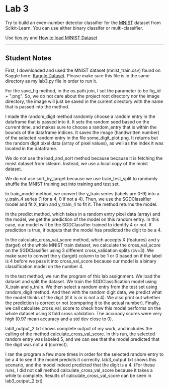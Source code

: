 # Lab 3

Try to build an even-number detector classifier for the [MNIST](http://yann.lecun.com/exdb/mnist/) dataset from Scikit-Learn. You can use either binary classifer or multi-classifier.

Use tips.py and [How to load MINIST Dataset](http://rasbt.github.io/mlxtend/user_guide/data/loadlocal_mnist/)

---------

## Student Notes
First, I downloaded and used the MNIST dataset (mnist_train.csv) found on Kaggle here: [Kaggle Dataset](https://www.kaggle.com/oddrationale/mnist-in-csv). Please make sure this file is in the same directory as my lab3.py file in order to run it.

For the save_fig method, in the os.path.join, I set the parameter to be fig_id + ".png". So, we do not care about the project root directory nor the image directory, the image will just be saved in the current directory with the name that is passed into the method.

I made the random_digit method randomly choose a random entry in the dataframe that is passed into it. It sets the random seed based on the current time, and makes sure to choose a random_entry that is within the bounds of the dataframe indices. It saves the image (handwritten number) of the selected random entry in the file some_digit_plot.png. It returns but the random digit pixel data (array of pixel values), as well as the index it was located in the dataframe.

We do not use the load_and_sort method because because it is fetching the mnist dataset from sklearn. Instead, we use a local copy of the mnist dataset.

We do not use sort_by_target because we use train_test_split to randomly shuffle the MNIST training set into training and test set.

In train_model method, we convert the y_train series (labels are 0-9) into a y_train_4 series (1 for a 4, 0 if not a 4). Then, we use the SGDClassifier model and fit X_train and y_train_4 to fit it. The method returns the model.

In the predict method, which takes in a random entry pixel data (array) and the model, we get the prediction of the model on this random entry. In this case, our model will be the SGDClassifier trained to identify 4 or not. If prediction is true, it outputs that the model has predicted the digit to be a 4.

In the calculate_cross_val_score method, which accepts X (features) and y (target) of the whole MNIST train dataset, we calculate the cross_val_score on the SGDClassifier using 3 different cross_validation splits (cv=3). We make sure to convert the y (target) column to be 1 or 0 based on if the label is 4 before we pass it into cross_val_score because our model is a binary classification model on the number 4.

In the test method, we run the program of this lab assignment. We load the dataset and split the dataset. We train the SGDClassification model using X_train and y_train. We then select a random entry from the test set using random_digit method. And then with the random digit data, we predict what the model thinks of the digit (if it is or is not a 4). We also print out whether the prediction is correct or not (comparing it to the actual number). Finally, we call calculate_cross_val_score to check how this model performs on the whole dataset using 3 fold cross validation. The accuracy scores were very high (0.97 mean accuracy and a std dev close to 0).

lab3_output_2.txt shows complete output of my work, and includes the calling of the method calculate_cross_val_score. In this run, the selected random entry was labeled 5, and we can see that the model predicted that the digit was not a 4 (correct).

I ran the program a few more times in order for the selected random entry to be a 4 to see if the model predicts it correctly. lab3_output.txt shows this scenario, and the model indeed predicted that the digit is a 4. (For these runs, I did not call method calculate_cross_val_score because it takes a while to complete. Results of calculate_cross_val_score can be seen in lab3_output_2.txt)







